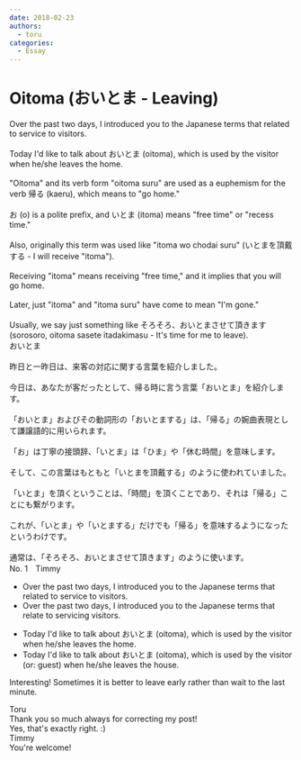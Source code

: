 ```yaml
---
date: 2018-02-23
authors:
  - toru
categories:
  - Essay
---
```


<h1 id="subject_show">Oitoma (おいとま - Leaving)</h1>
<div class="date" hidden>Feb 23, 2018 16:44</div>
<div id="post"><div id="body_show_ori">
Over the past two days, I introduced you to the Japanese terms that related to service to visitors.<br/><br/>Today I'd like to talk about おいとま (oitoma), which is used by the visitor when he/she leaves the home.<br/><br/>"Oitoma" and its verb form "oitoma suru" are used as a euphemism for the verb 帰る (kaeru), which means to "go home."<br/><br/>お (o) is a polite prefix, and いとま (itoma) means "free time" or "recess time."<br/><br/>Also, originally this term was used like "itoma wo chodai suru" (いとまを頂戴する - I will receive "itoma").<br/><br/>Receiving "itoma" means receiving "free time," and it implies that you will go home.<br/><br/>Later, just "itoma" and "itoma suru" have come to mean "I'm gone."<br/><br/>Usually, we say just something like そろそろ、おいとまさせて頂きます (sorosoro, oitoma sasete itadakimasu - It's time for me to leave).
</div></div>

<!-- more -->

<div id="post_ja"><div id="body_show_mo">
おいとま<br/><br/>昨日と一昨日は、来客の対応に関する言葉を紹介しました。<br/><br/>今日は、あなたが客だったとして、帰る時に言う言葉「おいとま」を紹介します。<br/><br/>「おいとま」およびその動詞形の「おいとまする」は、「帰る」の婉曲表現として謙譲語的に用いられます。<br/><br/>「お」は丁寧の接頭辞、「いとま」は「ひま」や「休む時間」を意味します。<br/><br/>そして、この言葉はもともと「いとまを頂戴する」のように使われていました。<br/><br/>「いとま」を頂くということは、「時間」を頂くことであり、それは「帰る」ことにも繋がります。<br/><br/>これが、「いとま」や「いとまする」だけでも「帰る」を意味するようになったというわけです。<br/><br/>通常は、「そろそろ、おいとまさせて頂きます」のように使います。
</div></div>
<div id="block"><div class="first_name"> No. 1　<span class="just_name">Timmy</span></div><div id="block2">
<ul class="correction_field">
<li class="incorrect">Over the past two days, I introduced you to the Japanese terms that related to service to visitors.</li>
<li class="corrected correct">
Over the past two days, I introduced you to the Japanese terms that relate to servic<span class="f_blue">ing</span> visitors.
</li>
</ul>
<ul class="correction_field">
<li class="incorrect">Today I'd like to talk about おいとま (oitoma), which is used by the visitor when he/she leaves the home.</li>
<li class="corrected correct">
Today I'd like to talk about おいとま (oitoma), which is used by the visitor (or: <span class="f_blue">guest</span>) when he/she leaves the ho<span class="f_blue">use</span>.
</li>
</ul>
<p class="comment_small">
 Interesting! Sometimes it is better to leave early rather than wait to the last minute.
</p>

</div><div class="name"><span class="just_name">Toru</span><br>
Thank you so much always for correcting my post!<br/>Yes, that's exactly right. :)
</div>
<div class="name"><span class="just_name">Timmy</span><br>
You're welcome!
</div>
</div>
